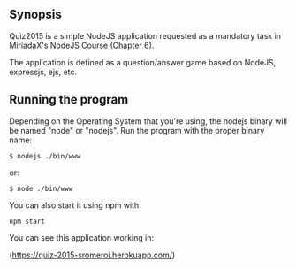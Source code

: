 ## Synopsis

Quiz2015 is a simple NodeJS application requested as a mandatory task in MiriadaX's NodeJS Course (Chapter 6).

The application is defined as a question/answer game based on NodeJS, expressjs, ejs, etc.

## Running the program

Depending on the Operating System that you're using, the nodejs binary will be named "node" or "nodejs". Run the program with the proper binary name:

```
$ nodejs ./bin/www
```

or:

```
$ node ./bin/www
```

You can also start it using npm with:

```
npm start
```

You can see this application working in:

(https://quiz-2015-sromeroi.herokuapp.com/)


